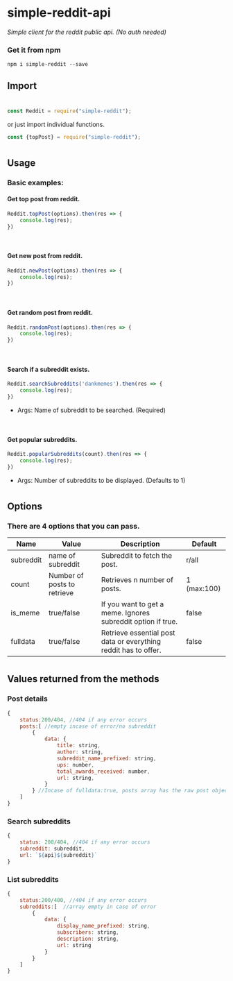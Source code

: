 # simple-reddit-api
_Simple client for the reddit public api. (No auth needed)_

### Get it from npm

`npm i simple-reddit --save`

## Import
#
```js
const Reddit = require("simple-reddit");
```
or just import individual functions.

```js
const {topPost} = require("simple-reddit");
```
#
## Usage
### Basic examples:
#### Get top post from reddit.
```js 
Reddit.topPost(options).then(res => {
    console.log(res);
})
```
&nbsp;
#### Get new post from reddit.
```js 
Reddit.newPost(options).then(res => {
    console.log(res);
})
```
&nbsp;
#### Get random post from reddit.
```js 
Reddit.randomPost(options).then(res => {
    console.log(res);
})
```
&nbsp;
#### Search if a subreddit exists.

```js 
Reddit.searchSubreddits('dankmemes').then(res => {
    console.log(res);
})
```
- Args: Name of subreddit to be searched. (Required)

&nbsp;
#### Get popular subreddits.
```js 
Reddit.popularSubreddits(count).then(res => {
    console.log(res);
})
```
- Args: Number of subreddits to be displayed. (Defaults to 1)
#
## Options
### There are 4 options that you can pass.
| Name      | Value                       | Description                                                      | Default     |
|-----------|-----------------------------|------------------------------------------------------------------|-------------|
| subreddit | name of subreddit           | Subreddit to fetch the post.                                     | r/all       |
| count     | Number of posts to retrieve | Retrieves n number of posts.                                     | 1 (max:100) |
| is_meme   | true/false                  | If you want to get a meme.  Ignores subreddit option if true.    | false       |
| fulldata  | true/false                  | Retrieve essential post data or  everything reddit has to offer. | false       |
#
## Values returned from the methods
### Post details
```js
{
    status:200/404, //404 if any error occurs
    posts:[ //empty incase of error/no subreddit
        {
            data: {
		        title: string,
		        author: string,
		        subreddit_name_prefixed: string,
		        ups: number,
		        total_awards_received: number,
		        url: string,
	        }
        } //Incase of fulldata:true, posts array has the raw post object returned by reddit
    ]
}
```
### Search subreddits
```js
{
	status: 200/404, //404 if any error occurs
	subreddit: subreddit,
	url: `${api}${subreddit}`
}
``` 
### List subreddits
```js
{
    status:200/400, //404 if any error occurs
    subreddits:[  //array empty in case of error
        {
            data: {
		        display_name_prefixed: string,
		        subscribers: string,
		        description: string,
		        url: string
            }
        }
    ]
}
```
#

